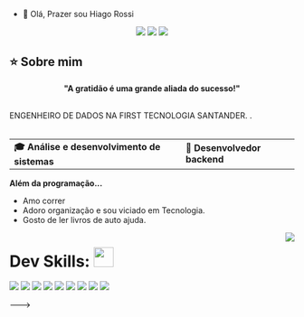 - 👋 Olá, Prazer sou Hiago Rossi


<div align="center">
  <!-- Work Links -->
  <a href="(https://github.com/HiagoRossi)" target="_blank"><img src="https://img.shields.io/badge/GitHub-100000?style=for-the-badge&logo=github&logoColor=white" target="_blank"></a>
  <a href="https://br.linkedin.com/in/hiago-rossi-b579a0254" target="_blank"><img src="https://img.shields.io/badge/-LinkedIn-%230077B5?style=for-the-badge&logo=linkedin&logoColor=white" target="_blank"></a>
  <a href = "mailto:Hiagorossi75@gmail.com"><img src="https://img.shields.io/badge/Gmail-D14836?style=for-the-badge&logo=gmail&logoColor=white"></a>
  <!-- YT Links -->
  <!-- Social Links -->
  <!-- OTH Links -->
</div>

## ⭐️ Sobre mim
<div align='center'>
  <b>"A gratidão é uma grande aliada do sucesso!"  </b>
</div><br>

ENGENHEIRO DE DADOS NA FIRST TECNOLOGIA SANTANDER. .
<br><br>

<div align="center">
  <table>
    <tr>
      <td><b>🎓 Análise e desenvolvimento de sistemas</b></td>
      <td><b>🧪 Desenvolvedor backend</b></td>
    </tr>
    <tr>
      </tr>
  </table>
</div>

<b>Além da programação...</b>

- Amo correr
- Adoro organização e sou viciado em Tecnologia. 
- Gosto de ler livros de auto ajuda. 



<!--  <img height="160em" src="https://github-readme-stats.vercel.app/api?username=andreinaoliveira&show_icons=true&theme=synthwave&include_all_commits=true&count_private=true%22/"> --> 
<img align="right" src="https://github-profile-trophy.vercel.app/?username=andreinaoliveira&amp;theme=dracula&amp;row=2&amp;no-bg=true&amp;column=3&amp;margin-w=15&amp;margin-h=15"  style="max-width: 100%;">


# Dev Skills: <img src="https://media.giphy.com/media/fvT2uzkzsSWmmkvl5g/giphy.gif" width="35px">

  <!-- Java --> <img src="https://img.shields.io/badge/Java-ED8B00?style=for-the-badge&logo=openjdk&logoColor=white">
  <!-- Python--> <img src="https://img.shields.io/badge/Python-14354C?style=for-the-badge&logo=python&logoColor=white">
  <!-- SpringBoot --> <img src="https://img.shields.io/badge/Spring-6DB33F?style=for-the-badge&logo=spring&logoColor=white">
  <!-- Json --> <img src="https://img.shields.io/badge/json-5E5C5C?style=for-the-badge&logo=json&logoColor=white">
  <!-- MySql --> <img src=" https://img.shields.io/badge/MySQL-00000F?style=for-the-badge&logo=mysql&logoColor=white">
  <!-- Zephyr --> <img src="https://img.shields.io/badge/Zephyr%20Test-87cefa?style=for-the-badge&logo=Jira&logoColor=white">
  <!-- QAlity --> <img src="https://img.shields.io/badge/QAlity%20Test-0093d8?style=for-the-badge&logo=Jira&logoColor=white">
  <!-- Postman --> <img src="https://img.shields.io/badge/Postman-EF5B25?style=for-the-badge&logo=Postman&logoColor=white">
  <!-- SQL --> <img src="https://img.shields.io/badge/Microsoft%20SQL%20Server-CC2927?style=for-the-badge&logo=microsoft%20sql%20server&logoColor=white">

  
 
--->
